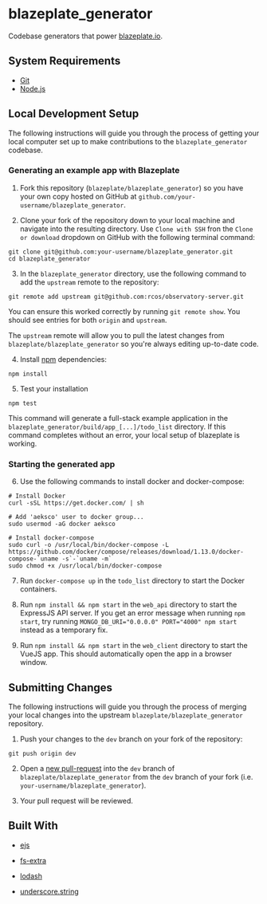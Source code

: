 # blazeplate_generator
Codebase generators that power [blazeplate.io](http://blazeplate.io).


## System Requirements
- [Git](https://git-scm.com/)
- [Node.js](https://nodejs.org/en/)


## Local Development Setup

The following instructions will guide you through the process of getting your local computer set up to make contributions to the `blazeplate_generator` codebase.

### Generating an example app with Blazeplate

1. Fork this repository (`blazeplate/blazeplate_generator`) so you have your own copy hosted on GitHub at `github.com/your-username/blazeplate_generator`.

2. Clone your fork of the repository down to your local machine and navigate into the resulting directory. Use `Clone with SSH` fron the `Clone or download` dropdown on GitHub with the following terminal command:

```
git clone git@github.com:your-username/blazeplate_generator.git
cd blazeplate_generator
```

3. In the `blazeplate_generator` directory, use the following command to add the `upstream` remote to the repository:

```
git remote add upstream git@github.com:rcos/observatory-server.git
```

You can ensure this worked correctly by running `git remote show`. You should see entries for both `origin` and `upstream`.

The `upstream` remote will allow you to pull the latest changes from `blazeplate/blazeplate_generator` so you're always editing up-to-date code.

4. Install [npm](https://www.npmjs.com/) dependencies:

```
npm install
```

5. Test your installation

```
npm test
```

This command will generate a full-stack example application in the `blazeplate_generator/build/app_[...]/todo_list` directory. If this command completes without an error, your local setup of blazeplate is working.

### Starting the generated app

6. Use the following commands to install docker and docker-compose:

```
# Install Docker
curl -sSL https://get.docker.com/ | sh

# Add 'aeksco' user to docker group...
sudo usermod -aG docker aeksco

# Install docker-compose
sudo curl -o /usr/local/bin/docker-compose -L https://github.com/docker/compose/releases/download/1.13.0/docker-compose-`uname -s`-`uname -m`
sudo chmod +x /usr/local/bin/docker-compose
```

7. Run `docker-compose up` in the `todo_list` directory to start the Docker containers.

8. Run `npm install && npm start` in the `web_api` directory to start the ExpressJS API server. If you get an error message when running `npm start`, try running `MONGO_DB_URI="0.0.0.0" PORT="4000" npm start` instead as a temporary fix.

9. Run `npm install && npm start` in the `web_client` directory to start the VueJS app. This should automatically open the app in a browser window.

## Submitting Changes

The following instructions will guide you through the process of merging your local changes into the upstream `blazeplate/blazeplate_generator` repository.

1. Push your changes to the `dev` branch on your fork of the repository:

```
git push origin dev
```

2. Open a [new pull-request](https://github.com/blazeplate/blazeplate_generator/compare) into the `dev` branch of `blazeplate/blazeplate_generator` from the `dev` branch of your fork (i.e. `your-username/blazeplate_generator`).

3. Your pull request will be reviewed.


## Built With

- [ejs](http://ejs.co/)

- [fs-extra](https://github.com/jprichardson/node-fs-extra)

- [lodash](lodash.com/docs/4.17.4)

- [underscore.string](http://gabceb.github.io/underscore.string.site/)